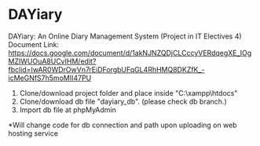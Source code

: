# DAYiary

DAYiary: An Online Diary Management System (Project in IT Electives 4)
Document Link: https://docs.google.com/document/d/1akNJNZQDjCLCccyVERdqegXE_IOgMZIWUOuA8UCvIHM/edit?fbclid=IwAR0WDrOwVn7rEiDForgbUFqGL4RhHMQ8DKZfK_-icMeGNfS7h5moMII47PU

1) Clone/download project folder and place inside "C:\xampp\htdocs\"
2) Clone/download db file "dayiary_db". (please check db branch.)
3) Import db file at phpMyAdmin

*Will change code for db connection and path upon uploading on web hosting service
